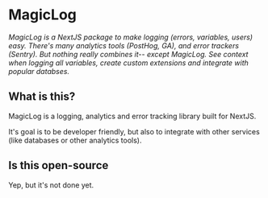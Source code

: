 # MagicLog

*MagicLog is a NextJS package to make logging (errors, variables, users) easy. There's many analytics tools (PostHog, GA), and error trackers (Sentry). But nothing really combines it-- except MagicLog. See context when logging all variables, create custom extensions and integrate with popular databses.*

## What is this?

MagicLog is a logging, analytics and error tracking library built for NextJS. 

It's goal is to be developer friendly, but also to integrate with other services (like databases or other analytics tools).

## Is this open-source

Yep, but it's not done yet.  
